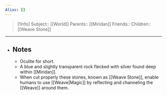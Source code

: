 ```yaml
---
Alias: []
---
```

> [!Info]
> Subject:: [[World]]
> Parents:: [[Miridan]]
> Friends:: 
> Children:: [[Weave Stone]]
---
- ## Notes
	- Oculite for short.
	- A blue and slightly transparent rock flecked with silver found deep within [[Miridan]]. 
	- When cut properly these stones, known as [[Weave Stone]], enable humans to use [[Weave|Magic]] by reflecting and channeling the [[Weave]] around them.